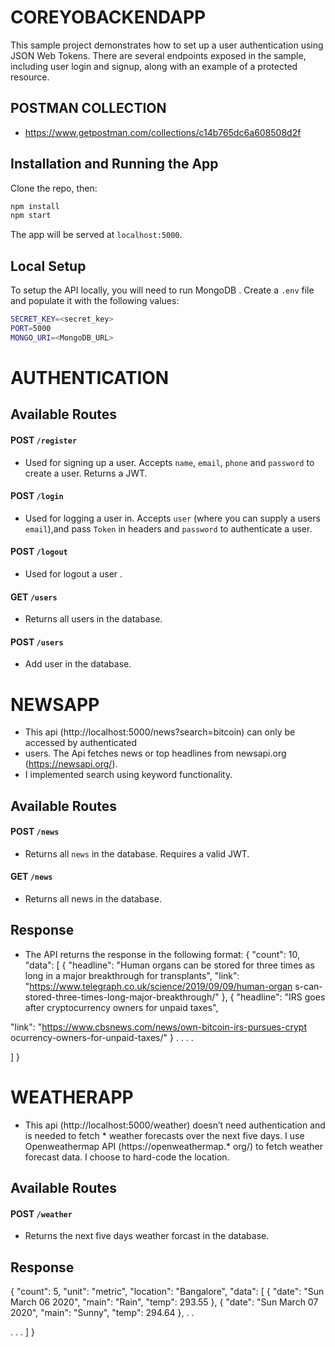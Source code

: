 # COREYOBACKENDAPP

This sample project demonstrates how to set up a user authentication  using JSON Web Tokens. There are several endpoints exposed in the sample, including user login and signup, along with an example of a protected resource.

## POSTMAN COLLECTION
* https://www.getpostman.com/collections/c14b765dc6a608508d2f



## Installation and Running the App

Clone the repo, then: 

```bash
npm install
npm start
```

The app will be served at `localhost:5000`.

## Local Setup

To setup the API locally, you will need to run MongoDB . Create a `.env` file and populate it with the following values:

```bash
SECRET_KEY=<secret_key>
PORT=5000
MONGO_URI=<MongoDB_URL>

```
# AUTHENTICATION

## Available Routes

#### **POST** `/register`
* Used for signing up a user. Accepts `name`, `email`, `phone`  and `password` to create a user. Returns a JWT.

#### **POST** `/login`
* Used for logging a user in. Accepts `user` (where you can supply a users `email`),and pass `Token` in headers and `password` to authenticate a user. 

#### **POST** `/logout`
* Used for logout a user . 

#### **GET** `/users`
* Returns all users in the database. 

#### **POST** `/users`
* Add user in the database.

# NEWSAPP
* This api (http://localhost:5000/news?search=bitcoin) can only be accessed by authenticated 
* users. The Api fetches news or top headlines from newsapi.org (https://newsapi.org/). 
* I implemented search using keyword functionality.

## Available Routes

#### **POST** `/news`
* Returns all `news` in the database. Requires a valid JWT.

#### **GET** `/news`
* Returns all news in the database. 

## Response
* The API returns the response in the following format:
{
"count": 10,
"data": [
{
"headline": "Human organs can be stored for three
times as long in a major breakthrough for transplants",
"link":
"https://www.telegraph.co.uk/science/2019/09/09/human-organ
s-can-stored-three-times-long-major-breakthrough/"
},
{
"headline": "IRS goes after cryptocurrency owners for
unpaid taxes",

"link":
"https://www.cbsnews.com/news/own-bitcoin-irs-pursues-crypt
ocurrency-owners-for-unpaid-taxes/"
}
.
.
.
.

]
}

# WEATHERAPP

* This api (http://localhost:5000/weather) doesn’t need authentication and is needed to fetch * weather forecasts over the next five days. I use Openweathermap API (https://openweathermap.* org/) to fetch weather forecast data. I  choose to hard-code the location.

## Available Routes

#### **POST** `/weather`
* Returns the next five days weather forcast in the database.

## Response

{
"count": 5,
"unit": "metric",
"location": "Bangalore",
"data": [
{
"date": "Sun March 06 2020",
"main": "Rain",
"temp": 293.55
},
{
"date": "Sun March 07 2020",
"main": "Sunny",
"temp": 294.64
},
.
.

.
.
.
]
}



